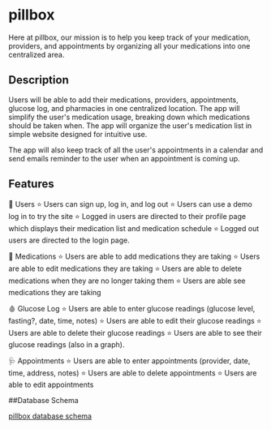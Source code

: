 # pillbox

Here at pillbox, our mission is to help you keep track of your medication, providers, and appointments by organizing all your medications into one centralized area. 

## Description

Users will be able to add their medications, providers, appointments, glucose log, and pharmacies in one centralized location. The app will simplify the user's medication usage, breaking down which medications should be taken when. The app will organize the user's medication list in simple website designed for intuitive use.

The app will also keep track of all the user's appointments in a calendar and send emails reminder to the user when an appointment is coming up. 


## Features

:star2:	 Users
   :star:  Users can sign up, log in, and log out
   :star:  Users can use a demo log in to try the site
   :star:  Logged in users are directed to their profile page which displays their medication list and medication schedule
   :star:  Logged out users are directed to the login page.

:pill:	 Medications
   :star:  Users are able to add medications they are taking
   :star:  Users are able to edit medications they are taking
   :star:  Users are able to delete medications when they are no longer taking them
   :star:  Users are able see medications they are taking

:drop_of_blood:		 Glucose Log
   :star:  Users are able to enter glucose readings (glucose level, fasting?, date, time, notes)
   :star:  Users are able to edit their glucose readings
   :star:  Users are able to delete their glucose readings
   :star:  Users are able to see their glucose readings (also in a graph).

:stethoscope:		 Appointments
   :star:  Users are able to enter appointments (provider, date, time, address, notes)
   :star:  Users are able to delete appointments
   :star:  Users are able to edit appointments


##Database Schema

[pillbox database schema](https://dbdiagram.io/d/pillbox-651ce67affbf5169f0fc52b1)
